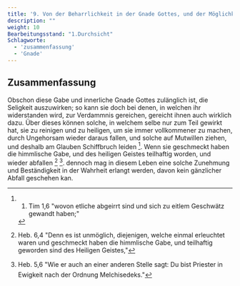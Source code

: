 ```yaml
---
title: '9. Von der Beharrlichkeit in der Gnade Gottes, und der Möglichkeit solche wieder zu verlieren.'
description: ""
weight: 10
Bearbeitungsstand: "1.Durchsicht"
Schlagworte:
  - 'zusammenfassung'
  - 'Gnade'
---
```



Zusammenfassung
---------------

Obschon diese Gabe und innerliche Gnade Gottes
zulänglich ist, die Seligkeit auszuwirken; so kann
sie doch bei denen, in welchen ihr widerstanden
wird, zur Verdammnis gereichen, gereicht ihnen
auch wirklich dazu. Über dieses können solche,
in welchem selbe nur zum Teil gewirkt hat, sie zu
reinigen und zu heiligen, um sie immer vollkommener
zu machen, durch Ungehorsam wieder daraus
fallen, und solche auf Mutwillen ziehen, und deshalb
am Glauben Schiffbruch leiden [^a_pre_09-satz_01]. Wenn sie geschmeckt
haben die himmlische Gabe, und des
heiligen Geistes teilhaftig worden, und wieder
abfallen [^a_pre_09-satz_02] [^a_pre_09-satz_03]. dennoch mag in diesem Leben eine
solche Zunehmung und Beständigkeit in der
Wahrheit erlangt werden, davon kein gänzlicher
Abfall geschehen kan.

<!-- Fußnoten -->

[^a_pre_09-satz_01]: 1. Tim 1,6 "wovon etliche abgeirrt sind und sich zu eitlem Geschwätz gewandt haben;"

[^a_pre_09-satz_02]: Heb. 6,4 "Denn es ist unmöglich, diejenigen, welche einmal erleuchtet waren und geschmeckt haben die himmlische Gabe, und teilhaftig geworden sind des Heiligen Geistes,"

[^a_pre_09-satz_03]: Heb. 5,6 "Wie er auch an einer anderen Stelle sagt: Du bist Priester in Ewigkeit nach der Ordnung Melchisedeks."
